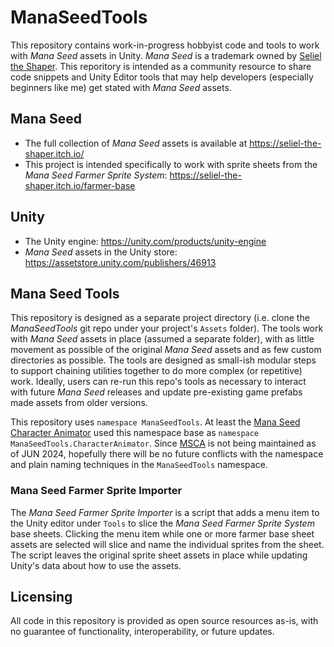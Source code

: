 # ManaSeedTools

This repository contains work-in-progress hobbyist code and tools to work with *Mana Seed* assets in Unity.  *Mana Seed* is a trademark owned by [Seliel the Shaper](https://www.patreon.com/selieltheshaper).  This reporitory is intended as a community resource to share code snippets and Unity Editor tools that may help developers (especially beginners like me) get stated with *Mana Seed* assets.

## Mana Seed

- The full collection of *Mana Seed* assets is available at <https://seliel-the-shaper.itch.io/>
- This project is intended specifically to work with sprite sheets from the *Mana Seed Farmer Sprite System*: <https://seliel-the-shaper.itch.io/farmer-base>

## Unity

- The Unity engine: <https://unity.com/products/unity-engine>
- *Mana Seed* assets in the Unity store: <https://assetstore.unity.com/publishers/46913>

## Mana Seed Tools

This repository is designed as a separate project directory (i.e. clone the *ManaSeedTools* git repo under your project's `Assets` folder).  The tools work with *Mana Seed* assets in place (assumed a separate folder), with as little movement as possible of the original *Mana Seed* assets and as few custom directories as possible.  The tools are designed as small-ish modular steps to support chaining utilities together to do more complex (or repetitive) work.  Ideally, users can re-run this repo's tools as necessary to interact with future *Mana Seed* releases and update pre-existing game prefabs made assets from older versions.

This repository uses `namespace ManaSeedTools`.  At least the [Mana Seed Character Animator](https://feendrache.itch.io/mana-seed-character-animator-for-unity) used this namespace base as `namespace ManaSeedTools.CharacterAnimator`.  Since [MSCA](https://schattenhandel.de/msca/msca-tutorial-version-2-x/) is not being maintained as of JUN 2024, hopefully there will be no future conflicts with the namespace and plain naming techniques in the `ManaSeedTools` namespace.

### Mana Seed Farmer Sprite Importer

The *Mana Seed Farmer Sprite Importer* is a script that adds a menu item to the Unity editor under `Tools` to slice the *Mana Seed Farmer Sprite System* base sheets.  Clicking the menu item while one or more farmer base sheet assets are selected will slice and name the individual sprites from the sheet.  The script leaves the original sprite sheet assets in place while updating Unity's data about how to use the assets.

## Licensing

All code in this repository is provided as open source resources as-is, with no guarantee of functionality, interoperability, or future updates.
